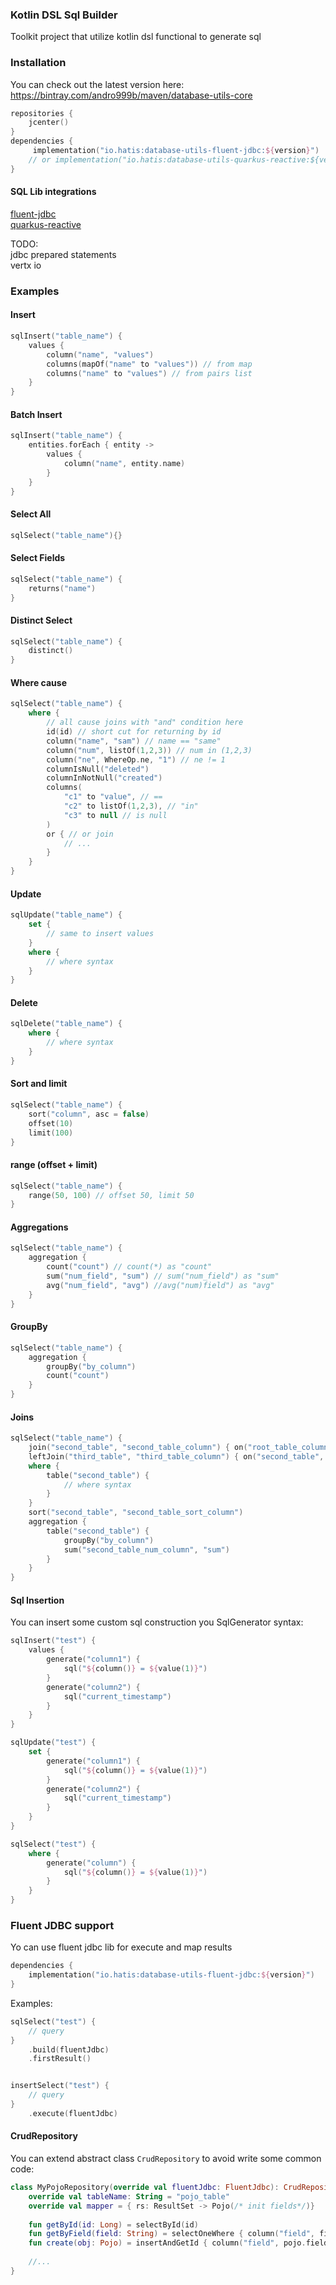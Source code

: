 ### Kotlin DSL Sql Builder

Toolkit project that utilize kotlin dsl functional to generate sql

### Installation

You can check out the latest version here:  
https://bintray.com/andro999b/maven/database-utils-core

```kotlin
repositories {
    jcenter()
}
dependencies {
     implementation("io.hatis:database-utils-fluent-jdbc:${version}")
    // or implementation("io.hatis:database-utils-quarkus-reactive:${version}")
}
```


#### SQL Lib integrations
[fluent-jdbc](https://github.com/zsoltherpai/fluent-jdbc)  
[quarkus-reactive](https://github.com/zsoltherpai/fluent-jdbc)

TODO:  
jdbc prepared statements  
vertx io

### Examples
#### Insert

```kotlin
sqlInsert("table_name") {
    values {
        column("name", "values") 
        columns(mapOf("name" to "values")) // from map
        columns("name" to "values") // from pairs list
    }
}
```

#### Batch Insert

```kotlin
sqlInsert("table_name") {
    entities.forEach { entity ->
        values {
            column("name", entity.name)
        }
    }
}
```

#### Select All
```kotlin
sqlSelect("table_name"){}
```

#### Select Fields
```kotlin
sqlSelect("table_name") {
    returns("name")
}
```
#### Distinct Select
```kotlin
sqlSelect("table_name") {
    distinct()
}
```
#### Where cause
```kotlin
sqlSelect("table_name") {
    where {
        // all cause joins with "and" condition here
        id(id) // short cut for returning by id
        column("name", "sam") // name == "same"
        column("num", listOf(1,2,3)) // num in (1,2,3)
        column("ne", WhereOp.ne, "1") // ne != 1
        columnIsNull("deleted")
        columnInNotNull("created")
        columns(
            "c1" to "value", // ==
            "c2" to listOf(1,2,3), // "in"
            "c3" to null // is null
        )
        or { // or join
            // ...
        }
    }
}
```
#### Update
```kotlin
sqlUpdate("table_name") {
    set {
        // same to insert values
    }
    where {
        // where syntax
    }
}
```
#### Delete
```kotlin
sqlDelete("table_name") {
    where {
        // where syntax
    }
}
```
#### Sort and limit
```kotlin
sqlSelect("table_name") {
    sort("column", asc = false)
    offset(10)
    limit(100)
}
```
#### range (offset + limit)
```kotlin
sqlSelect("table_name") {
    range(50, 100) // offset 50, limit 50
}
```

#### Aggregations
```kotlin
sqlSelect("table_name") {
    aggregation {
        count("count") // count(*) as "count"
        sum("num_field", "sum") // sum("num_field") as "sum"
        avg("num_field", "avg") //avg("num)field") as "avg"
    }
}
```
#### GroupBy
```kotlin
sqlSelect("table_name") {
    aggregation {
        groupBy("by_column")
        count("count")
    }
}
```
#### Joins
```kotlin
sqlSelect("table_name") {
    join("second_table", "second_table_column") { on("root_table_column") }
    leftJoin("third_table", "third_table_column") { on("second_table", "second_table_column_2") }
    where {
        table("second_table") {
            // where syntax
        }
    }
    sort("second_table", "second_table_sort_column")
    aggregation {
        table("second_table") {
            groupBy("by_column")
            sum("second_table_num_column", "sum")
        }
    }
}
```

#### Sql Insertion
You can insert some custom sql construction you SqlGenerator syntax:  
```kotlin
sqlInsert("test") {
    values {
        generate("column1") {
            sql("${column()} = ${value(1)}")
        }
        generate("column2") {
            sql("current_timestamp")
        }
    }
}

sqlUpdate("test") {
    set {
        generate("column1") {
            sql("${column()} = ${value(1)}")
        }
        generate("column2") {
            sql("current_timestamp")
        }
    }
}

sqlSelect("test") {
    where {
        generate("column") {
            sql("${column()} = ${value(1)}")
        }
    }
}
```

### Fluent JDBC support

Yo can use fluent jdbc lib for execute and map results

```kotlin
dependencies {
    implementation("io.hatis:database-utils-fluent-jdbc:${version}")
}
```

Examples:  
```kotlin
sqlSelect("test") {
    // query
}
    .build(fluentJdbc)
    .firstResult()


insertSelect("test") {
    // query
}
    .execute(fluentJdbc)
```

#### CrudRepository
You can extend abstract class `CrudRepository` to avoid write some common code:  

```kotlin
class MyPojoRepository(override val fluentJdbc: FluentJdbc): CrudRepository() {
    override val tableName: String = "pojo_table"
    override val mapper = { rs: ResultSet -> Pojo(/* init fields*/)}
    
    fun getById(id: Long) = selectById(id)
    fun getByField(field: String) = selectOneWhere { column("field", field) }
    fun create(obj: Pojo) = insertAndGetId { column("field", pojo.field) }
    
    //...
}
```
